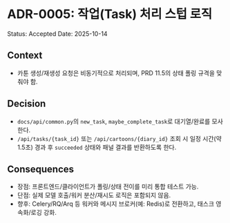 # ADR-0005: 작업(Task) 처리 스텁 로직

Status: Accepted
Date: 2025-10-14

## Context
- 카툰 생성/재생성 요청은 비동기적으로 처리되며, PRD 11.5의 상태 폴링 규격을 맞춰야 함.

## Decision
- `docs/api/common.py`의 `new_task`, `maybe_complete_task`로 대기열/완료를 모사한다.
- `/api/tasks/{task_id}` 또는 `/api/cartoons/{diary_id}` 조회 시 일정 시간(약 1.5초) 경과 후 `succeeded` 상태와 패널 결과를 반환하도록 한다.

## Consequences
- 장점: 프론트엔드/클라이언트가 폴링/상태 전이를 미리 통합 테스트 가능.
- 단점: 실제 모델 호출/워커 분산/재시도 로직은 포함되지 않음.
- 향후: Celery/RQ/Arq 등 워커와 메시지 브로커(예: Redis)로 전환하고, 태스크 영속화/로깅 강화.

